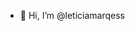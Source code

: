 - 👋 Hi, I’m @leticiamarqess


<!---
leticiamarqess/leticiamarqess is a ✨ special ✨ repository because its `README.md` (this file) appears on your GitHub profile.
You can click the Preview link to take a look at your changes.
--->

